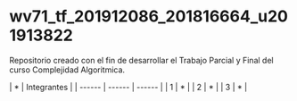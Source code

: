 # wv71_tf_201912086_201816664_u201913822
Repositorio creado con el fin de desarrollar el Trabajo Parcial y Final del curso Complejidad Algoritmica.

| * | Integrantes |
| ------ | ------ | ------ |
| 1 | * |
| 2 | * |
| 3 | * |
